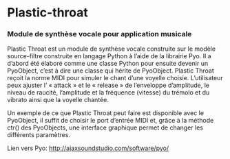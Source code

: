 # Plastic-throat
### Module de synthèse vocale pour application musicale

Plastic Throat est un module de synthèse vocale construite sur le modèle source-filtre construite en langage Python à l’aide de la librairie Pyo. Il a d’abord été élaboré comme une classe Python pour ensuite devenir un PyoObject, c’est à dire une classe qui hérite de PyoObject. Plastic Throat reçoit la norme MIDI pour simuler le chant d’une voyelle choisie. L’utilisateur peux ajuster l’ « attack » et le « release » de l’enveloppe d’amplitude, le niveau de raucité, l’amplitude et la fréquence (vitesse) du trémolo et du vibrato ainsi que la voyelle chantée. 

Un exemple de ce que Plastic Throat peut faire est disponible avec le PyoObject, il suffit de choisir le port d’entrée MIDI et, grâce à la méthode ctr() des PyoObjects, une interface graphique permet de changer les différents paramètres. 

Lien vers Pyo: http://ajaxsoundstudio.com/software/pyo/
